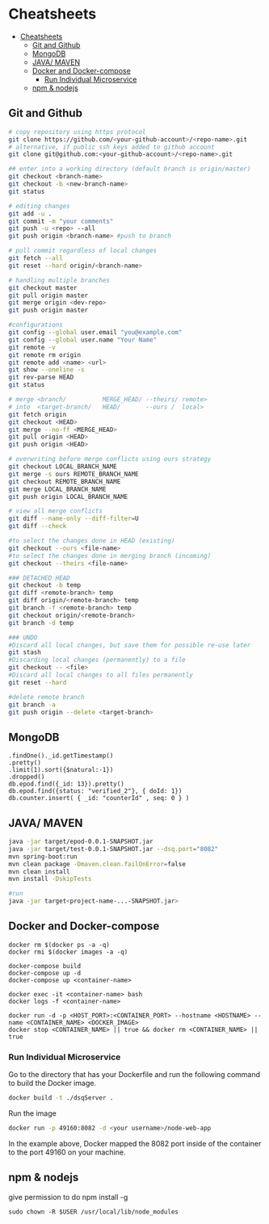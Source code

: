 # Cheatsheets

- [Cheatsheets](#cheatsheets)
  - [Git and Github](#git-and-github)
  - [MongoDB](#mongodb)
  - [JAVA/ MAVEN](#java-maven)
  - [Docker and Docker-compose](#docker-and-docker-compose)
    - [Run Individual Microservice](#run-individual-microservice)
  - [npm & nodejs](#npm--nodejs)

## Git and Github

```bash
# copy repository using https protocol
git clone https://github.com/<your-github-account>/<repo-name>.git
# alternative, if public ssh keys added to github account
git clone git@github.com:<your-github-account>/<repo-name>.git

## enter into a working directory (default branch is origin/master)
git checkout <branch-name>
git checkout -b <new-branch-name>
git status

# editing changes 
git add -u . 
git commit -m "your comments"
git push -u <repo> --all
git push origin <branch-name> #push to branch

# pull commit regardless of local changes
git fetch --all
git reset --hard origin/<branch-name>

# handling multiple branches
git checkout master
git pull origin master
git merge origin <dev-repo>
git push origin master

#configurations
git config --global user.email "you@example.com"
git config --global user.name "Your Name"
git remote -v
git remote rm origin
git remote add <name> <url> 
git show --oneline -s
git rev-parse HEAD
git status

# merge <branch/          MERGE_HEAD/ --theirs/ remote>
# into  <target-branch/   HEAD/       --ours /  local>
git fetch origin
git checkout <HEAD> 
git merge --no-ff <MERGE_HEAD> 
git pull origin <HEAD> 
git push origin <HEAD>

# overwriting before merge conflicts using ours strategy
git checkout LOCAL_BRANCH_NAME
git merge -s ours REMOTE_BRANCH_NAME
git checkout REMOTE_BRANCH_NAME
git merge LOCAL_BRANCH_NAME
git push origin LOCAL_BRANCH_NAME

# view all merge conflicts
git diff --name-only --diff-filter=U
git diff --check

#to select the changes done in HEAD (existing)
git checkout --ours <file-name> 
#to select the changes done in merging branch (incoming)
git checkout --theirs <file-name> 

### DETACHED HEAD
git checkout -b temp 
git diff <remote-branch> temp
git diff origin/<remote-branch> temp
git branch -f <remote-branch> temp
git checkout origin/<remote-branch>
git branch -d temp

### UNDO 
#Discard all local changes, but save them for possible re-use later
git stash
#Discarding local changes (permanently) to a file
git checkout -- <file> 
#Discard all local changes to all files permanently
git reset --hard 

#delete remote branch
git branch -a
git push origin --delete <target-branch>
```

## MongoDB

```
.findOne()._id.getTimestamp()
.pretty()
.limit(1).sort({$natural:-1})
.dropped()
db.epod.find({_id: 13}).pretty()
db.epod.find({status: "verified_2"}, { doId: 1})
db.counter.insert( { _id: "counterId" , seq: 0 } )    
```

## JAVA/ MAVEN

```bash
java -jar target/epod-0.0.1-SNAPSHOT.jar
java -jar target/test-0.0.1-SNAPSHOT.jar --dsq.port="8082"
mvn spring-boot:run
mvn clean package -Dmaven.clean.failOnError=false
mvn clean install
mvn install -DskipTests

#run
java -jar target<project-name-...-SNAPSHOT.jar>

```

## Docker and Docker-compose

```
docker rm $(docker ps -a -q)
docker rmi $(docker images -a -q)

docker-compose build
docker-compose up -d
docker-compose up <container-name>

docker exec -it <container-name> bash
docker logs -f <container-name>

docker run -d -p <HOST_PORT>:<CONTAINER_PORT> --hostname <HOSTNAME> --name <CONTAINER_NAME> <DOCKER_IMAGE>
docker stop <CONTAINER_NAME> || true && docker rm <CONTAINER_NAME> || true

```
 
### Run Individual Microservice

Go to the directory that has your Dockerfile and run the following command to build the Docker image. 
```bash
docker build -t ./dsqServer .
```

Run the image
```bash
docker run -p 49160:8082 -d <your username>/node-web-app
```
In the example above, Docker mapped the 8082 port inside of the container to the port 49160 on your machine.

## npm & nodejs

give permission to do npm install -g
```
sudo chown -R $USER /usr/local/lib/node_modules
```
